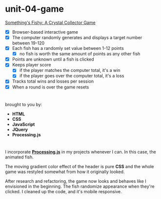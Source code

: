 # unit-04-game

[Something's Fishy: A Crystal Collector Game](https://rkaseman.github.io/unit-04-game-crystal-collector/)

- [x] Browser-based interactive game
- [x] The computer randomly generates and displays a target number between 19-120
- [x] Each fish has a randomly set value between 1-12 points
  - [x] no fish is worth the same amount of points as any other fish
- [x] Points are unknown until a fish is clicked
- [x] Keeps player score
  - [x] if the player matches the computer total, it's a win
  - [x] if the player goes over the computer total, it's a loss
- [x] Tracks total wins and losses per session
- [x] When a round is over the game resets
#
brought to you by:
- **HTML**
- **CSS**
- **JavaScript**
- **JQuery**
- **Processing.js**
#
I incorporate **[Processing.js](http://processingjs.org/)** in my projects whenever I can. In this case, the animated fish.

The moving gradient color effect of the header is pure **CSS** and the whole game was restyled somewhat from how it originally looked.

After research and refactoring, the game now looks and behaves like I envisioned in the beginning. The fish randomize appearance when they're clicked. I cleaned up the code, and it's mobile responsive.
